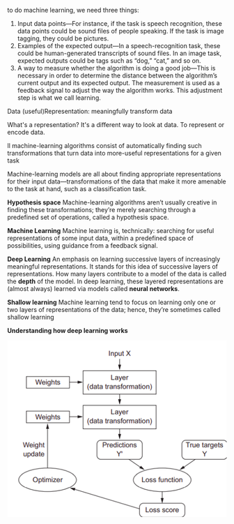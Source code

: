 to do machine learning, we need three things:
1. Input data points—For instance, if the task is speech recognition, these data
points could be sound files of people speaking. If the task is image tagging,
they could be pictures.
2. Examples of the expected output—In a speech-recognition task, these could be
human-generated transcripts of sound files. In an image task, expected outputs
could be tags such as “dog,” “cat,” and so on.
3. A way to measure whether the algorithm is doing a good job—This is necessary in
order to determine the distance between the algorithm’s current output and
its expected output. The measurement is used as a feedback signal to adjust
the way the algorithm works. This adjustment step is what we call learning.

Data (useful)Representation:
meaningfully transform data

What's a representation?
It's a different way to look at data. To represent or encode data.

ll machine-learning algorithms consist of automatically finding such transformations that turn data into more-useful representations for a given task

Machine-learning models are all about finding appropriate representations for their input data—transformations of the data that make it more amenable to the task at hand, such as a classification task.

**Hypothesis space**
Machine-learning algorithms aren’t usually creative in finding these transformations; they’re merely searching through a predefined set of
operations, called a hypothesis space.

**Machine Learning**
Machine learning is, technically: searching for useful representations of some input data, within a predefined space of possibilities, using guidance
from a feedback signal. 

**Deep Learning**
An emphasis on learning successive layers of increasingly
meaningful representations.
It stands for this idea of successive layers of representations. How many layers contribute to a model of the data is
called the **depth** of the model.
In deep learning, these layered representations are (almost always) learned via
models called **neural networks**.

**Shallow learning**
Machine learning tend to focus on learning only one or two layers of representations of the data; hence, they’re sometimes called shallow learning

**Understanding how deep learning works**

![deep_learning_working_process](./deep.png)